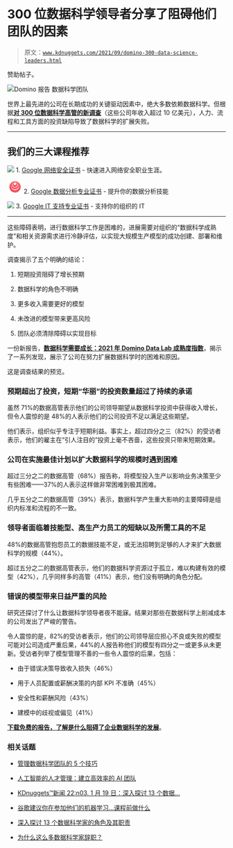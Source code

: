 # 300 位数据科学领导者分享了阻碍他们团队的因素

> 原文：[`www.kdnuggets.com/2021/09/domino-300-data-science-leaders.html`](https://www.kdnuggets.com/2021/09/domino-300-data-science-leaders.html)

赞助帖子。

![Domino 报告 数据科学团队](https://www.dominodatalab.com/resources/data-science-needs-to-grow-up/?utm_campaign=Q32021_Aug_MLOps_Survey_Results&utm_source=kdnuggets&utm_medium=paidsocial)

世界上最先进的公司在长期成功的关键驱动因素中，绝大多数依赖数据科学。但根据[**对 300 位数据科学高管的新调查**](https://www.dominodatalab.com/resources/data-science-needs-to-grow-up/?utm_campaign=Q32021_Aug_MLOps_Survey_Results&utm_source=kdnuggets&utm_medium=paidsocial)（这些公司年收入超过 10 亿美元），人力、流程和工具方面的投资缺陷导致了数据科学的扩展失败。

* * *

## 我们的三大课程推荐

![](img/0244c01ba9267c002ef39d4907e0b8fb.png) 1\. [Google 网络安全证书](https://www.kdnuggets.com/google-cybersecurity) - 快速进入网络安全职业生涯。

![](img/e225c49c3c91745821c8c0368bf04711.png) 2\. [Google 数据分析专业证书](https://www.kdnuggets.com/google-data-analytics) - 提升你的数据分析技能

![](img/0244c01ba9267c002ef39d4907e0b8fb.png) 3\. [Google IT 支持专业证书](https://www.kdnuggets.com/google-itsupport) - 支持你的组织的 IT

* * *

这些障碍表明，进行数据科学工作是困难的，进展需要对组织的“数据科学成熟度”和相关资源需求进行冷静评估，以实现大规模生产模型的成功创建、部署和维护。

调查揭示了五个明确的结论：

1.  短期投资阻碍了增长预期

1.  数据科学的角色不明确

1.  更多收入需要更好的模型

1.  未改进的模型带来更高风险

1.  团队必须清除障碍以实现目标

一份新报告，[**数据科学需要成长：2021 年 Domino Data Lab 成熟度指数**](https://www.dominodatalab.com/resources/data-science-needs-to-grow-up/?utm_campaign=Q32021_Aug_MLOps_Survey_Results&utm_source=kdnuggets&utm_medium=paidsocial)，揭示了一系列发现，展示了公司在努力扩展数据科学时的困难和原因。

这是调查结果的预览。

### 预期超出了投资，短期“华丽”的投资数量超过了持续的承诺

虽然 71%的数据高管表示他们的公司领导期望从数据科学投资中获得收入增长，但令人震惊的是 48%的人表示他们的公司投资不足以满足这些期望。

他们表示，组织似乎专注于短期利益。事实上，超过四分之三（82%）的受访者表示，他们的雇主在“引人注目的”投资上毫不吝啬，这些投资只带来短期效果。

### 公司在实施最佳计划以扩大数据科学的规模时遇到困难

超过三分之二的数据高管（68%）报告称，将模型投入生产以影响业务决策至少有些困难——37%的人表示这样做非常困难到极其困难。

几乎五分之二的数据高管（39%）表示，数据科学产生重大影响的主要障碍是组织内标准和流程的不一致。

### 领导者面临着技能型、高生产力员工的短缺以及所需工具的不足

48%的数据高管抱怨员工的数据技能不足，或无法招聘到足够的人才来扩大数据科学的规模（44%）。

超过五分之二的数据高管表示，他们的数据科学资源过于孤立，难以构建有效的模型（42%），几乎同样多的高管（41%）表示，他们没有明确的角色分配。

### 错误的模型带来日益严重的风险

研究还探讨了什么让数据科学领导者夜不能寐。结果对那些在数据科学上削减成本的公司发出了严峻的警告。

令人震惊的是，82%的受访者表示，他们的公司领导层应担心不良或失败的模型可能对公司造成严重后果，44%的人报告称他们的模型有四分之一或更多从未更新。受访者列举了模型管理不善的一些令人震惊的后果，包括：

+   由于错误决策导致收入损失（46%）

+   用于人员配置或薪酬决策的内部 KPI 不准确（45%）

+   安全性和薪酬风险（43%）

+   建模中的歧视或偏见（41%）

[**下载免费的报告，了解是什么阻碍了企业数据科学的发展**](https://www.dominodatalab.com/resources/data-science-needs-to-grow-up/?utm_campaign=Q32021_Aug_MLOps_Survey_Results&utm_source=kdnuggets&utm_medium=paidsocial)。

### 相关话题

+   [管理数据科学团队的 5 个技巧](https://www.kdnuggets.com/5-tips-for-managing-data-science-teams)

+   [人工智能的人才管理：建立高效率的 AI 团队](https://www.kdnuggets.com/2022/03/people-management-ai-building-highvelocity-ai-teams.html)

+   [KDnuggets™新闻 22:n03, 1 月 19 日：深入探讨 13 个数据…](https://www.kdnuggets.com/2022/n03.html)

+   [谷歌建议你在参加他们的机器学习…课程前做什么](https://www.kdnuggets.com/2021/10/google-recommends-before-machine-learning-data-science-course.html)

+   [深入探讨 13 个数据科学家的角色及其职责](https://www.kdnuggets.com/2022/01/deep-look-13-data-scientist-roles-responsibilities.html)

+   [为什么这么多数据科学家辞职？](https://www.kdnuggets.com/2022/03/many-data-scientists-quitting-jobs.html)
